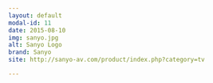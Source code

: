 ```yaml
---
layout: default
modal-id: 11
date: 2015-08-10
img: sanyo.jpg
alt: Sanyo Logo
brand: Sanyo
site: http://sanyo-av.com/product/index.php?category=tv

---
```

